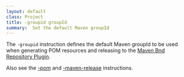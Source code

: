 ```yaml
---
layout: default
class: Project
title: -groupid groupId
summary:  Set the default Maven groupId
---
```


The `-groupid` instruction defines the default Maven groupId to be used when generating POM resources and releasing to the [Maven Bnd Repository Plugin][1].

Also see the [-pom][2] and [-maven-release][3] instructions.

[1]: /plugins/maven
[2]: /instructions/pom.html
[3]: /instructions/maven-release.html
